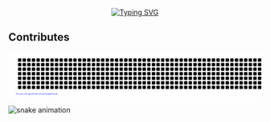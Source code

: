 <!-- Title -->
<p align="center">
<a href="https://git.io/typing-svg"><img src="https://readme-typing-svg.demolab.com?font=Fira+Code&pause=1000&color=FF6868FF&center=true&vCenter=true&repeat=false&width=435&lines=Hi👋%2C+My+name+is+Lakeserl" alt="Typing SVG" /></a>
</p>

<!-- <h2>GitHub Stats</h2>

<a href="#">
<img alt="Lakeserl" src="https://github-readme-stats.vercel.app/api?username=Lakeserl&show_icons=true&theme=onedark&include_all_commits=true&count_private=true&hide_border=true&icon_color=b07219"/>
</a>

<a href ="#">
<img alt="Lakeserl" src="https://github-readme-stats.vercel.app/api/top-langs/?username=Lakeserl&lans_count=4&layout=compact&theme=onedark&hide=Jupyter%20Notebook&border_color=011627"/>
</a> -->


<h2>Contributes</h2>

![Lakeserl](gitartwork.svg)

![snake animation](https://github.com/<Lakeserl>/<Lakeserl>/blob/output/github-contribution-grid-snake2.svg)

